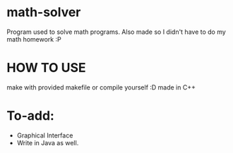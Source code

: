 # math-solver
Program used to solve math programs. Also made so I didn't have to do my math homework :P

# HOW TO USE

make with provided makefile or compile yourself :D
made in C++



# To-add:
  - Graphical Interface
  - Write in Java as well.
